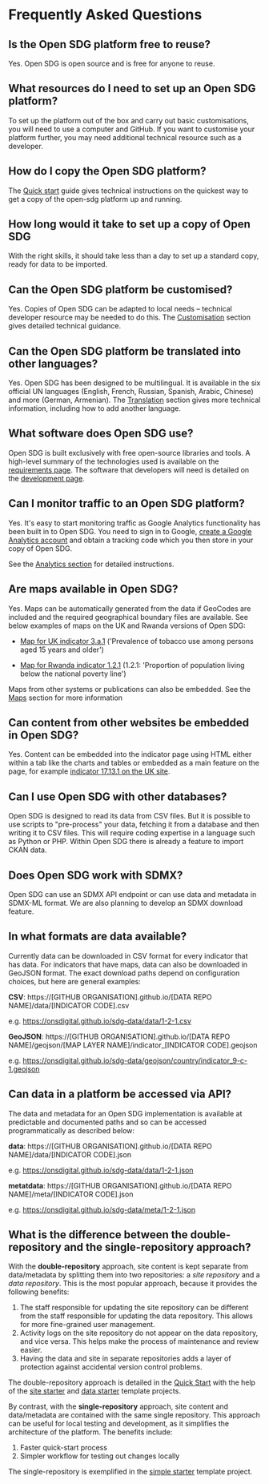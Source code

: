 <h1>Frequently Asked Questions</h1>

## Is the Open SDG platform free to reuse?

Yes. Open SDG is open source and is free for anyone to reuse.

## What resources do I need to set up an Open SDG platform?

To set up the platform out of the box and carry out basic customisations, you will need to use a computer and GitHub. If you want to customise your platform further, you may need additional technical resource such as a developer.

## How do I copy the Open SDG platform?

The [Quick start](quick-start.md) guide gives technical
instructions on the quickest way to get a copy of the open-sdg platform up and running.

## How long would it take to set up a copy of Open SDG

With the right skills, it should take less than a day to set up a standard copy, ready for data to be imported.

## Can the Open SDG platform be customised?

Yes. Copies of Open SDG can be adapted to local needs – technical developer resource may
be needed to do this. The [Customisation](customisation.md) section gives detailed technical guidance.

## Can the Open SDG platform be translated into other languages?

Yes. Open SDG has been designed to be multilingual. It is available in the six official UN languages (English, French, Russian, Spanish, Arabic, Chinese) and more (German, Armenian). The [Translation](translation.md) section gives more technical information, including
how to add another language.

## What software does Open SDG use?

Open SDG is built exclusively with free open-source libraries and tools. A high-level summary of the technologies used is available on the [requirements page](requirements.md). The software that developers will need is detailed on the [development page](development.md).

## Can I monitor traffic to an Open SDG platform?

Yes. It's easy to start monitoring traffic as Google Analytics functionality has been built in to Open SDG. You need to sign in to Google, [create a Google Analytics account](https://analytics.google.com/analytics/web/provision/#/provision/create) and obtain a tracking code which you then store in your copy of Open SDG.

See the [Analytics section](analytics.md) for detailed instructions.

## Are maps available in Open SDG?

Yes. Maps can be automatically generated from the data if GeoCodes are included and the required geographical boundary files are available. See below examples of maps on the UK and Rwanda versions of Open SDG:

- [Map for UK indicator 3.a.1](https://sustainabledevelopment-uk.github.io/3-a-1/) ('Prevalence of tobacco use among persons aged 15 years and older')

- [Map for Rwanda indicator 1.2.1](https://sustainabledevelopment-rwanda.github.io/1-2-1/) (1.2.1: 'Proportion of population living below the national poverty line')

Maps from other systems or publications can also be embedded. See the [Maps](maps.md) section
for more information

## Can content from other websites be embedded in Open SDG?

Yes. Content can be embedded into the indicator page using HTML either within a tab like the charts and tables or embedded as a main feature on the page, for example [indicator 17.13.1 on the UK site](https://sustainabledevelopment-uk.github.io/17-13-1/).

## Can I use Open SDG with other databases?

Open SDG is designed to read its data from CSV files. But it is possible to use scripts to "pre-process" your data, fetching it from a database and then writing it to CSV files. This will require coding expertise in a language such as Python or PHP. Within Open SDG there is already a feature to import CKAN data.

## Does Open SDG work with SDMX?

Open SDG can use an SDMX API endpoint or can use data and metadata in SDMX-ML format. We are also planning to develop an SDMX download feature.

## In what formats are data available?

Currently data can be downloaded in CSV format for every indicator that has data. For indicators that have maps, data can also be downloaded in GeoJSON format. The exact download paths depend on configuration choices, but here are general examples:

**CSV**: https://[GITHUB ORGANISATION].github.io/[DATA REPO NAME]/data/[INDICATOR CODE].csv

e.g. https://onsdigital.github.io/sdg-data/data/1-2-1.csv

**GeoJSON**: https://[GITHUB ORGANISATION].github.io/[DATA REPO NAME]/geojson/[MAP LAYER NAME]/indicator_[INDICATOR CODE].geojson

e.g. https://onsdigital.github.io/sdg-data/geojson/country/indicator_9-c-1.geojson

## Can data in a platform be accessed via API?

The data and metadata for an Open SDG implementation is available at predictable and documented paths and so can be accessed programmatically as described below:

**data**: https://[GITHUB ORGANISATION].github.io/[DATA REPO NAME]/data/[INDICATOR CODE].json

e.g. https://onsdigital.github.io/sdg-data/data/1-2-1.json

**metatdata**: https://[GITHUB ORGANISATION].github.io/[DATA REPO NAME]/meta/[INDICATOR CODE].json

e.g. https://onsdigital.github.io/sdg-data/meta/1-2-1.json

## What is the difference between the double-repository and the single-repository approach?

With the **double-repository** approach, site content is kept separate from data/metadata by splitting them into two repositories: a *site repository* and a *data repository*. This is the most popular approach, because it provides the following benefits:

1. The staff responsible for updating the site repository can be different from the staff responsible for updating the data repository. This allows for more fine-grained user management.
2. Activity logs on the site repository do not appear on the data repository, and vice versa. This helps make the process of maintenance and review easier.
3. Having the data and site in separate repositories adds a layer of protection against accidental version control problems.

The double-repository approach is detailed in the [Quick Start](quick-start.md) with the help of the [site starter](https://github.com/open-sdg/open-sdg-site-starter) and [data starter](https://github.com/open-sdg/open-sdg-data-starter) template projects.

By contrast, with the **single-repository** approach, site content and data/metadata are contained with the same single repository. This approach can be useful for local testing and development, as it simplifies the architecture of the platform. The benefits include:

1. Faster quick-start process
2. Simpler workflow for testing out changes locally

The single-repository is exemplified in the [simple starter](https://github.com/open-sdg/open-sdg-simple-starter) template project.



